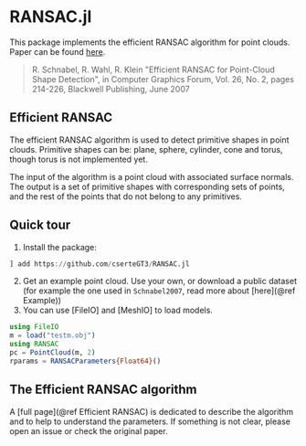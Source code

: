 # RANSAC.jl

This package implements the efficient RANSAC algorithm for point clouds.
Paper can be found [here](https://cg.cs.uni-bonn.de/en/publications/paper-details/schnabel-2007-efficient/).

>  R. Schnabel, R. Wahl, R. Klein
>	"Efficient RANSAC for Point-Cloud Shape Detection",
>	in Computer Graphics Forum, Vol. 26, No. 2, pages 214-226,
>	Blackwell Publishing, June 2007

## Efficient RANSAC

The efficient RANSAC algorithm is used to detect primitive shapes in point clouds.
Primitive shapes can be: plane, sphere, cylinder, cone and torus, though torus is not implemented yet.

The input of the algorithm is a point cloud with associated surface normals.
The output is a set of primitive shapes with corresponding sets of points, and the rest of the points that do not belong to any primitives.

## Quick tour

1. Install the package:
```julia
] add https://github.com/cserteGT3/RANSAC.jl
```
2. Get an example point cloud. Use your own, or download a public dataset (for example the one used in `Schnabel2007`, read more about [here](@ref Example))
3. You can use [FileIO] and [MeshIO] to load models.
```julia
using FileIO
m = load("testm.obj")
using RANSAC
pc = PointCloud(m, 2)
rparams = RANSACParameters{Float64}()
```

## The Efficient RANSAC algorithm

A [full page](@ref Efficient RANSAC) is dedicated to describe the algorithm and to help to understand the parameters.
If something is not clear, please open an issue or check the original paper.
